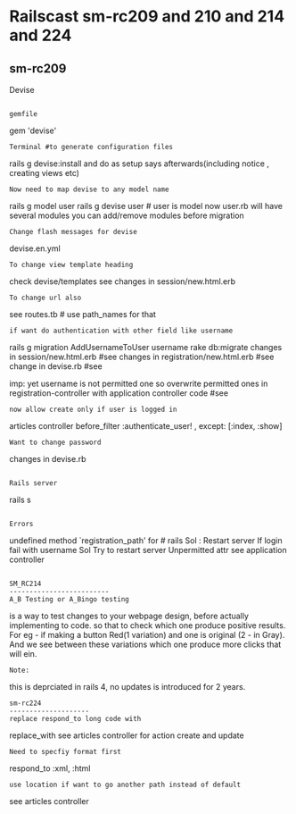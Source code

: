 Railscast sm-rc209 and 210 and 214 and 224
==========================================

sm-rc209
--------------------------
Devise
```

gemfile
```
gem 'devise'
```
Terminal #to generate configuration files
```
rails g devise:install
and do as setup says afterwards(including notice , creating views etc)

```
Now need to map devise to any model name
```
rails g model user
rails g devise user  # user is model
now user.rb will have several modules
you can add/remove modules before migration
```
Change flash messages for devise
```
devise.en.yml
```
To change view template heading
```
check devise/templates
see changes in session/new.html.erb
```
To change url also
```
see routes.tb # use path_names for that
```
if want do authentication with other field like username
```
rails g migration AddUsernameToUser username
rake db:migrate
changes in session/new.html.erb #see
changes in registration/new.html.erb #see
change in devise.rb             #see

imp:
yet username is not permitted one so overwrite permitted ones in registration-controller with application controller code   #see
```
now allow create only if user is logged in
```
articles controller
before_filter :authenticate_user! , except: [:index, :show]
```
Want to change password
```
changes in devise.rb
```

Rails server
```
rails s
```

Errors
```
undefined method `registration_path' for # rails
Sol : Restart server
If login fail with username
Sol Try to restart server
Unpermitted attr
see application controller
```

SM_RC214
-------------------------
A_B Testing or A_Bingo testing
```
is a way to test changes to your webpage design, before actually implementing to code. so that to check which one produce positive results.
For eg - if making a button Red(1 variation)  and one is original (2 - in Gray). And we see between these variations which one produce more clicks that will ein.
```
Note:
```
this is deprciated in rails 4, no updates is introduced for 2 years.
```
sm-rc224
--------------------
replace respond_to long code with
```
replace_with
see articles controller for action create and update
```
Need to specfiy format first
```
respond_to :xml, :html
```
use location if want to go another path instead of default
```
see articles controller
```